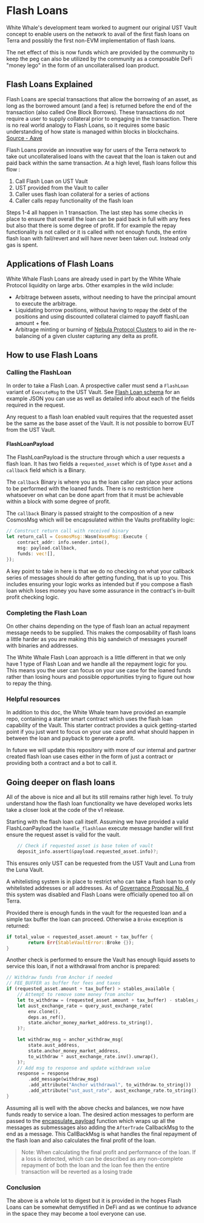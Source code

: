 # Flash Loans 

White Whale's development team worked to augment our original UST Vault concept to enable users on the network to avail of the first flash loans on Terra and possibly the first non-EVM implementation of flash loans.

The net effect of this is now funds which are provided by the community to keep the peg can also be utilized by the community as a composable DeFi "money lego" in the form of an uncollateralised loan product.

## Flash Loans Explained 

Flash Loans are special transactions that allow the borrowing of an asset, as long as the borrowed amount (and a fee) is returned before the end of the transaction (also called One Block Borrows). These transactions do not require a user to supply collateral prior to engaging in the transaction. There is no real world analogy to Flash Loans, so it requires some basic understanding of how state is managed within blocks in blockchains.
[Source - Aave](https://docs.aave.com/developers/guides/flash-loans)

Flash Loans provide an innovative way for users of the Terra network to take out uncollateralised loans with the caveat that the loan is taken out and paid back within the same transaction. At a high level, flash loans follow this flow :

1. Call Flash Loan on UST Vault
2. UST provided from the Vault to caller
3. Caller uses flash loan collateral for a series of actions
4. Caller calls repay functionality of the flash loan 

Steps 1-4 all happen in 1 transaction. The last step has some checks in place to ensure that overall the loan can be paid back in full with any fees but also that there is some degree of profit. If for example the repay functionality is not called or it is called with not enough funds, the entire flash loan with fail/revert and will have never been taken out. Instead only gas is spent.

## Applications of Flash Loans
White Whale Flash Loans are already used in part by the White Whale Protocol liquidity on large arbs. Other examples in the wild include:
+ Arbitrage between assets, without needing to have the principal amount to execute the arbitrage.
+ Liquidating borrow positions, without having to repay the debt of the positions and using discounted collateral claimed to payoff flashLoan amount + fee.
+ Arbitrage minting or burning of [Nebula Protocol Clusters]() to aid in the re-balancing of a given cluster capturing any delta as profit.

## How to use Flash Loans

### Calling the FlashLoan 

In order to take a Flash Loan. A prospective caller must send a `FlashLoan` variant of `ExecuteMsg` to the UST Vault. See [Flash Loan schema](../../Smart-Contracts/Stablecoin-Vault.md#flashloan) for an example JSON you can use as well as detailed info about each of the fields required in the request.

Any request to a flash loan enabled vault requires that the requested asset be the same as the base asset of the Vault. It is not possible to borrow EUT from the UST Vault. 

#### FlashLoanPayload
The FlashLoanPayload is the structure through which a user requests a flash loan. It has two fields a `requested_asset` which is of type `Asset` and a `callback` field which is a Binary. 

The `callback` Binary is where you as the loan caller can place your actions to be performed with the loaned funds. There is no restriction here whatsoever on what can be done apart from that it must be achievable within a block with some degree of profit.

The `callback` Binary is passed straight to the composition of a new CosmosMsg which will be encapsulated within the Vaults profitability logic:

```rust
// Construct return call with received binary
let return_call = CosmosMsg::Wasm(WasmMsg::Execute {
    contract_addr: info.sender.into(),
    msg: payload.callback,
    funds: vec![],
});
```

A key point to take in here is that we do no checking on what your callback series of messages should do after getting funding, that is up to you. This includes ensuring your logic works as intended but if you compose a flash loan which loses money you have some assurance in the contract's in-built profit checking logic. 

### Completing the Flash Loan 
On other chains depending on the type of flash loan an actual repayment message needs to be supplied. This makes the composability of flash loans a little harder as you are making this big sandwich of messages yourself with binaries and addresses. 

The White Whale Flash Loan approach is a little different in that we only have 1 type of Flash Loan and we handle all the repayment logic for you. This means you the user can focus on your use case for the loaned funds rather than losing hours and possible opportunities trying to figure out how to repay the thing.

### Helpful resources

In addition to this doc, the White Whale team have provided an example repo, containing a starter smart contract which uses the flash loan capability of the Vault. This starter contract provides a quick getting-started point if you just want to focus on your use case and what should happen in between the loan and payback to generate a profit. 

In future we will update this repository with more of our internal and partner created flash loan use cases either in the form of just a contract or providing both a contract and a bot to call it. 


## Going deeper on flash loans 
All of the above is nice and all but its still remains rather high level. To truly understand how the flash loan functionality we have developed works lets take a closer look at the code of the v1 release.

Starting with the flash loan call itself. Assuming we have provided a valid FlashLoanPayload the `handle_flashloan` execute message handler will first ensure the request asset is valid for the vault. 

```rust
    // Check if requested asset is base token of vault
    deposit_info.assert(&payload.requested_asset.info)?;
```

This ensures only UST can be requested from the UST Vault and Luna from the Luna Vault.

A whitelisting system is in place to restrict who can take a flash loan to only whitelisted addresses or all addresses. As of [Governance Proposal No. 4](https://app.whitewhale.money/gov/poll/4) this system was disabled and Flash Loans were officially opened too all on Terra.

Provided there is enough funds in the vault for the requested loan and a simple tax buffer the loan can proceed. Otherwise a `Broke` exception is returned:

```rust
if total_value < requested_asset.amount + tax_buffer {
        return Err(StableVaultError::Broke {});
}
```

Another check is performed to ensure the Vault has enough liquid assets to service this loan, if not a withdrawal from anchor is prepared: 

```rust
// Withdraw funds from Anchor if needed
// FEE_BUFFER as buffer for fees and taxes
if (requested_asset.amount + tax_buffer) > stables_available {
    // Attempt to remove some money from anchor
    let to_withdraw = (requested_asset.amount + tax_buffer) - stables_available;
    let aust_exchange_rate = query_aust_exchange_rate(
        env.clone(),
        deps.as_ref(),
        state.anchor_money_market_address.to_string(),
    )?;

    let withdraw_msg = anchor_withdraw_msg(
        state.aust_address,
        state.anchor_money_market_address,
        to_withdraw * aust_exchange_rate.inv().unwrap(),
    )?;
    // Add msg to response and update withdrawn value
    response = response
        .add_message(withdraw_msg)
        .add_attribute("Anchor withdrawal", to_withdraw.to_string())
        .add_attribute("ust_aust_rate", aust_exchange_rate.to_string());
}
```

Assuming all is well with the above checks and balances, we now have funds ready to service a loan. The desired action messages to perform are passed to the [encapsulate_payload](https://github.com/White-Whale-Defi-Platform/contracts/blob/4f7d90b3bcb81c4c78de07c92fa2dd11322aff02/contracts/stablecoin-vault/src/contract.rs#L591)  function which wraps up all the messages as submessages also adding the `AfterTrade` CallbackMsg to the end as a message. This CallBackMsg is what handles the final repayment of the flash loan and also calculates the final profit of the loan. 

> Note: When calculating the final profit and performance of the loan. If a loss is detected, which can be described as any non-complete repayment of both the loan and the loan fee then the entire transaction will be reverted as a losing trade

### Conclusion 

The above is a whole lot to digest but it is provided in the hopes Flash Loans can be somewhat demystified in DeFi and as we continue to advance in the space they may become a tool everyone can use. 

